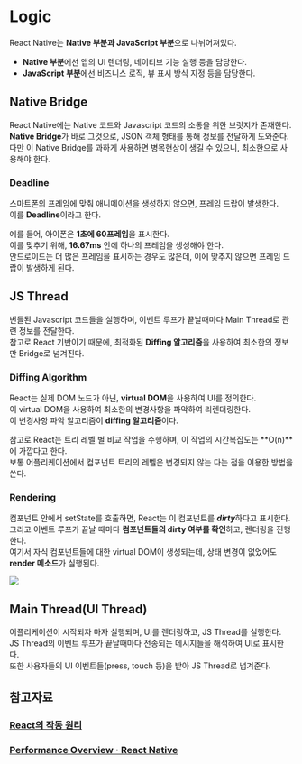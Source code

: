 # Logic
  React Native는 **Native 부분과 JavaScript 부분**으로 나뉘어져있다.  
  - **Native 부분**에선 앱의 UI 렌더링, 네이티브 기능 실행 등을 담당한다.  
  - **JavaScript 부분**에선 비즈니스 로직, 뷰 표시 방식 지정 등을 담당한다.

  ## Native Bridge
  React Native에는 Native 코드와 Javascript 코드의 소통을 위한 브릿지가 존재한다.  
  **Native Bridge**가 바로 그것으로, JSON 객체 형태를 통해 정보를 전달하게 도와준다.  
  다만 이 Native Bridge를 과하게 사용하면 병목현상이 생길 수 있으니, 최소한으로 사용해야 한다.

  ### Deadline
  스마트폰의 프레임에 맞춰 애니메이션을 생성하지 않으면, 프레임 드랍이 발생한다.  
  이를 **Deadline**이라고 한다.  
  
  예를 들어, 아이폰은 **1초에 60프레임**을 표시한다.  
  이를 맞추기 위해, **16.67ms** 안에 하나의 프레임을 생성해야 한다.  
  안드로이드는 더 많은 프레임을 표시하는 경우도 많은데, 이에 맞추지 않으면 프레임 드랍이 발생하게 된다.

  ## JS Thread
  번들된 Javascript 코드들을 실행하며, 이벤트 루프가 끝날때마다 Main Thread로 관련 정보를 전달한다.  
  참고로 React 기반이기 때문에, 최적화된 **Diffing 알고리즘**을 사용하여 최소한의 정보만 Bridge로 넘겨진다.

  ### Diffing Algorithm
  React는 실제 DOM 노드가 아닌, **virtual DOM**을 사용하여 UI를 정의한다.  
  이 virtual DOM을 사용하여 최소한의 변경사항을 파악하여 리렌더링한다.  
  이 변경사항 파악 알고리즘이 **diffing 알고리즘**이다.  

  참고로 React는 트리 레벨 별 비교 작업을 수행하며, 이 작업의 시간복잡도는 **O(n)**에 가깝다고 한다.  
  보통 어플리케이션에서 컴포넌트 트리의 레벨은 변경되지 않는 다는 점을 이용한 방법을 쓴다.

  ### Rendering
  컴포넌트 안에서 setState를 호출하면, React는 이 컴포넌트를 ***dirty***하다고 표시한다.  
  그리고 이벤트 루프가 끝날 때마다 **컴포넌트들의 dirty 여부를 확인**하고, 렌더링을 진행한다.  
  여기서 자식 컴포넌트들에 대한 virtual DOM이 생성되는데, 상태 변경이 없었어도 **render 메소드**가 실행된다.  

  ![](https://velog.velcdn.com/images%2Fkoreanhole%2Fpost%2Fc2413904-80be-49bf-8e05-ece1d662a4fe%2F2.png)
  
  ## Main Thread(UI Thread)
  어플리케이션이 시작되자 마자 실행되며, UI를 렌더링하고, JS Thread를 실행한다.  
  JS Thread의 이벤트 루프가 끝날때마다 전송되는 메시지들을 해석하여 UI로 표시한다.  
  또한 사용자들의 UI 이벤트들(press, touch 등)을 받아 JS Thread로 넘겨준다. 

  ## 참고자료
  ### <a href="https://velog.io/@koreanhole/React-Native%EC%9D%98-%EC%9E%91%EB%8F%99%EC%9B%90%EB%A6%AC">React의 작동 원리</a>  

  ### <a href="https://www.codementor.io/@saketkumar95/how-react-native-works-mhjo4k6f3">Performance Overview · React Native</a>